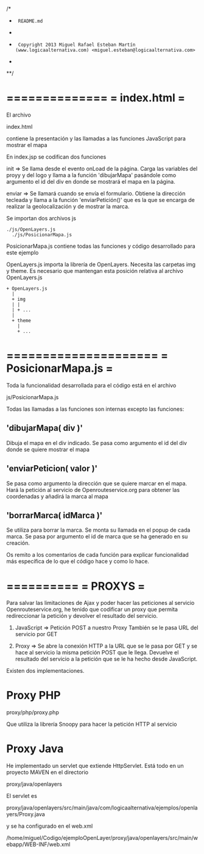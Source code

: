 /*
 *      README.md
 *      
 *      Copyright 2013 Miguel Rafael Esteban Martín (www.logicaalternativa.com) <miguel.esteban@logicaalternativa.com>
 *
 **/



==============
= index.html = 
==============

El archivo 

 index.html

contiene la presentación y las llamadas a las funciones JavaScript para mostrar el mapa

En index.jsp se codifican dos funciones

init => Se llama desde el evento onLoad de la página. Carga las variables 	  del proyy y del logo y llama a la función 'dibujarMapa' pasándole
        como argumento el id del div en donde se mostrará el mapa en la
        página.

enviar => Se llamará cuando se envía el formulario. Obtiene la dirección 
        tecleada y llama a la función 'enviarPetición()' que es la que se
        encarga de realizar la geolocalización y de mostrar la marca.

Se importan dos archivos js

	./js/OpenLayers.js
      ./js/PosicionarMapa.js

PosicionarMapa.js contiene todas las funciones y código desarrollado para este ejemplo

OpenLayers.js importa la librería de OpenLayers. Necesita las carpetas img y theme. Es necesario que mantengan esta posición relativa al archivo OpenLayers.js

	+ OpenLayers.js
      |
      + img
      | |
      | + ...
      | 
      + theme
        |
        + ... 


=====================
= PosicionarMapa.js = 
=====================

Toda la funcionalidad desarrollada para el código está en el archivo

   js/PosicionarMapa.js


Todas las llamadas a las funciones son internas excepto las funciones:

'dibujarMapa( div )'
--------------------

Dibuja el mapa en el div indicado. Se pasa como argumento el id del div donde se quiere mostrar el mapa


'enviarPeticion( valor )'
-------------------------
Se pasa como argumento la dirección que se quiere marcar en el mapa. Hará la petición al servicio de Openrouteservice.org para obtener las coordenadas y añadirá la marca al mapa


'borrarMarca( idMarca )'
------------------------
Se utiliza para borrar la marca. Se monta su llamada en el popup de cada marca. Se pasa por argumento el id de marca que se ha generado en su creación.

Os remito a los comentarios de cada función para explicar funcionalidad más específica de lo que el código hace y como lo hace.


==========
= PROXYS = 
==========

Para salvar las limitaciones de Ajax y poder hacer las peticiones al servicio Openrouteservice.org, he tenido que codificar un proxy que permita redireccionar la petición y devolver el resultado del servicio.

  1) JavaScript =>  Petición POST a nuestro Proxy  También se le pasa URL
                    del servicio por GET

  2) Proxy      =>  Se abre la conexión HTTP a la URL que se le pasa por
                    GET y se hace al servicio la misma petición POST que le
                    llega. Devuelve el resultado del servicio a la petición
                    que se le ha hecho desde JavaScript.

Existen dos implementaciones.

Proxy PHP
=========

 proxy/php/proxy.php

Que utiliza la librería Snoopy para hacer la petición HTTP al servicio


Proxy Java
==========

He implementado un servlet que extiende HttpServlet. Está todo en un proyecto MAVEN en el directorio

 proxy/java/openlayers

El servlet es 

proxy/java/openlayers/src/main/java/com/logicaalternativa/ejemplos/openlayers/Proxy.java

y se ha configurado en el web.xml

/home/miguel/Codigo/ejemploOpenLayer/proxy/java/openlayers/src/main/webapp/WEB-INF/web.xml

